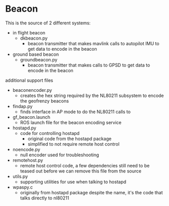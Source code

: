 # Beacon

This is the source of 2 different systems:

* in flight beacon
    * dkbeacon.py
        * beacon transmitter that makes mavlink calls to autopilot IMU to
          get data to encode in the beacon
* ground based beacon
    * groundbeacon.py
        * beacon transmitter that makes calls to GPSD to
          get data to encode in the beacon

additional support files

* beaconencoder.py
    * creates the hex string required by the NL80211 subsystem to encode the geofrenzy
      beacons
* findap.py
    * finds interface in AP mode to do the NL80211 calls to
* gf_beacon.launch 
    * ROS launch file for the beacon encoding service
* hostapd.py
    * code for controlling hostapd
       * original code from the hostapd package
       * simplified to not require remote host control
* noencode.py
    * null encoder used for troubleshooting
* remotehost.py
    * remote host control code, a few dependencies still need to be teased out
      before we can remove this file from the source
* utils.py
    * supporting utilities for use when talking to hostapd
*  wpaspy.c
    * originally from hostapd package despite the name, it's the code that
      talks directly to nl80211
